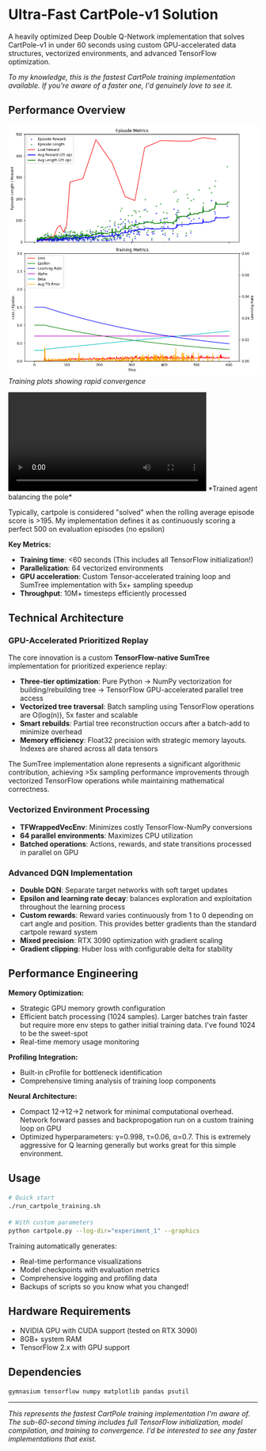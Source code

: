 # Ultra-Fast CartPole-v1 Solution

A heavily optimized Deep Double Q-Network implementation that solves CartPole-v1 in under 60 seconds using custom GPU-accelerated data structures, vectorized environments, and advanced TensorFlow optimization.

*To my knowledge, this is the fastest CartPole training implementation available. If you're aware of a faster one, I'd genuinely love to see it.*

## Performance Overview

![Training Progress](media/training_metrics.png)
*Training plots showing rapid convergence*

<video width="400" controls>
  <source src="media/cartpole_demo.webm" type="video/webm">
  Your browser does not support the video tag.
</video>
*Trained agent balancing the pole*

Typically, cartpole is considered "solved" when the rolling average episode score is >195. My implementation defines it as continuously scoring a perfect 500 on evaluation episodes (no epsilon)

**Key Metrics:**
- **Training time**: <60 seconds (This includes all TensorFlow initialization!)
- **Parallelization**: 64 vectorized environments
- **GPU acceleration**: Custom Tensor-accelerated training loop and SumTree implementation with 5x+ sampling speedup
- **Throughput**: 10M+ timesteps efficiently processed

## Technical Architecture

### GPU-Accelerated Prioritized Replay
The core innovation is a custom **TensorFlow-native SumTree** implementation for prioritized experience replay:

- **Three-tier optimization**: Pure Python → NumPy vectorization for building/rebuilding tree → TensorFlow GPU-accelerated parallel tree access
- **Vectorized tree traversal**: Batch sampling using TensorFlow operations are O(log(n)), 5x faster and scalable
- **Smart rebuilds**: Partial tree reconstruction occurs after a batch-add to minimize overhead
- **Memory efficiency**: Float32 precision with strategic memory layouts. Indexes are shared across all data tensors 

The SumTree implementation alone represents a significant algorithmic contribution, achieving >5x sampling performance improvements through vectorized TensorFlow operations while maintaining mathematical correctness.

### Vectorized Environment Processing
- **TFWrappedVecEnv**: Minimizes costly TensorFlow-NumPy conversions
- **64 parallel environments**: Maximizes CPU utilization
- **Batched operations**: Actions, rewards, and state transitions processed in parallel on GPU

### Advanced DQN Implementation
- **Double DQN**: Separate target networks with soft target updates
- **Epsilon and learning rate decay**: balances exploration and exploitation throughout the learning process
- **Custom rewards**: Reward varies continuously from 1 to 0 depending on cart angle and position. This provides better gradients than the standard cartpole reward system
- **Mixed precision**: RTX 3090 optimization with gradient scaling
- **Gradient clipping**: Huber loss with configurable delta for stability

## Performance Engineering

**Memory Optimization:**
- Strategic GPU memory growth configuration
- Efficient batch processing (1024 samples). Larger batches train faster but require more env steps to gather initial training data. I've found 1024 to be the sweet-spot
- Real-time memory usage monitoring

**Profiling Integration:**
- Built-in cProfile for bottleneck identification
- Comprehensive timing analysis of training loop components

**Neural Architecture:**
- Compact 12→12→2 network for minimal computational overhead. Network forward passes and backpropogation run on a custom training loop on GPU
- Optimized hyperparameters: γ=0.998, τ=0.06, α=0.7. This is extremely aggressive for Q learning generally but works great for this simple environment. 

## Usage

```bash
# Quick start
./run_cartpole_training.sh

# With custom parameters
python cartpole.py --log-dir="experiment_1" --graphics
```

Training automatically generates:
- Real-time performance visualizations
- Model checkpoints with evaluation metrics
- Comprehensive logging and profiling data
- Backups of scripts so you know what you changed!


## Hardware Requirements

- NVIDIA GPU with CUDA support (tested on RTX 3090)
- 8GB+ system RAM
- TensorFlow 2.x with GPU support

## Dependencies

```
gymnasium tensorflow numpy matplotlib pandas psutil
```

---

*This represents the fastest CartPole training implementation I'm aware of. The sub-60-second timing includes full TensorFlow initialization, model compilation, and training to convergence. I'd be interested to see any faster implementations that exist.*
